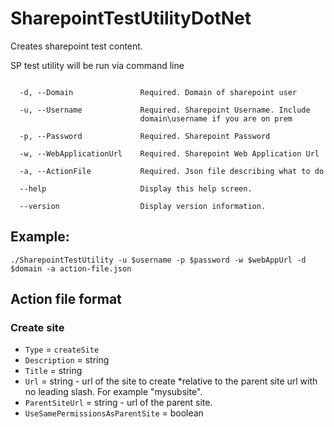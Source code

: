 # SharepointTestUtilityDotNet
Creates sharepoint test content.

SP test utility will be run via command line


```

  -d, --Domain               Required. Domain of sharepoint user

  -u, --Username             Required. Sharepoint Username. Include 
                             domain\username if you are on prem

  -p, --Password             Required. Sharepoint Password

  -w, --WebApplicationUrl    Required. Sharepoint Web Application Url

  -a, --ActionFile           Required. Json file describing what to do

  --help                     Display this help screen.

  --version                  Display version information.
```

## Example:

```
./SharepointTestUtility -u $username -p $password -w $webAppUrl -d $domain -a action-file.json
```

## Action file format

### Create site

* `Type` = `createSite`
* `Description` = string
* `Title` = string
* `Url` = string - url of the site to create *relative to the parent site url with no leading slash. For example "mysubsite".
* `ParentSiteUrl` = string - url of the parent site.
* `UseSamePermissionsAsParentSite` = boolean

